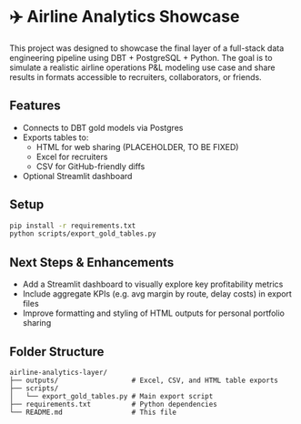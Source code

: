 # ✈️ Airline Analytics Showcase

This project was designed to showcase the final layer of a full-stack data engineering pipeline using DBT + PostgreSQL + Python. The goal is to simulate a realistic airline operations P&L modeling use case and share results in formats accessible to recruiters, collaborators, or friends.

## Features
- Connects to DBT gold models via Postgres 
- Exports tables to:
  - HTML for web sharing (PLACEHOLDER, TO BE FIXED)
  - Excel for recruiters
  - CSV for GitHub-friendly diffs
- Optional Streamlit dashboard

## Setup

```bash
pip install -r requirements.txt
python scripts/export_gold_tables.py
```

## Next Steps & Enhancements
- Add a Streamlit dashboard to visually explore key profitability metrics
- Include aggregate KPIs (e.g. avg margin by route, delay costs) in export files
- Improve formatting and styling of HTML outputs for personal portfolio sharing

## Folder Structure
```
airline-analytics-layer/
├── outputs/                  # Excel, CSV, and HTML table exports
├── scripts/
│   └── export_gold_tables.py # Main export script
├── requirements.txt          # Python dependencies
└── README.md                 # This file
```